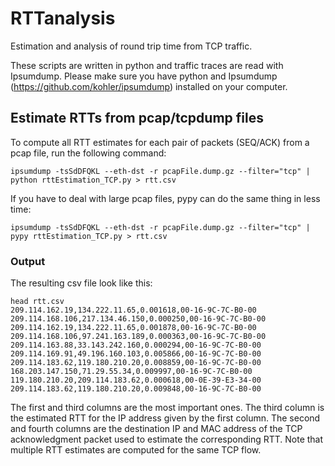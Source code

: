 # RTTanalysis
Estimation and analysis of round trip time from TCP traffic.

These scripts are written in python and traffic traces are read with Ipsumdump. Please make sure you have python and Ipsumdump (https://github.com/kohler/ipsumdump) installed on your computer.

## Estimate RTTs from pcap/tcpdump files
To compute all RTT estimates for each pair of packets (SEQ/ACK) from a pcap file, run the following command:
```Shell
ipsumdump -tsSdDFQKL --eth-dst -r pcapFile.dump.gz --filter="tcp" | python rttEstimation_TCP.py > rtt.csv
```

If you have to deal with large pcap files, pypy can do the same thing in less time:
```Shell
ipsumdump -tsSdDFQKL --eth-dst -r pcapFile.dump.gz --filter="tcp" | pypy rttEstimation_TCP.py > rtt.csv
```

### Output
The resulting csv file look like this:
```Shell
head rtt.csv
209.114.162.19,134.222.11.65,0.001618,00-16-9C-7C-B0-00
209.114.168.106,217.134.46.150,0.000250,00-16-9C-7C-B0-00
209.114.162.19,134.222.11.65,0.001878,00-16-9C-7C-B0-00
209.114.168.106,97.241.163.189,0.000363,00-16-9C-7C-B0-00
209.114.163.88,33.143.242.160,0.000294,00-16-9C-7C-B0-00
209.114.169.91,49.196.160.103,0.005866,00-16-9C-7C-B0-00
209.114.183.62,119.180.210.20,0.008859,00-16-9C-7C-B0-00
168.203.147.150,71.29.55.34,0.009997,00-16-9C-7C-B0-00
119.180.210.20,209.114.183.62,0.000618,00-0E-39-E3-34-00
209.114.183.62,119.180.210.20,0.009848,00-16-9C-7C-B0-00
```

The first and third columns are the most important ones. The third column is the estimated RTT for the IP address given by the first column.
The second and fourth columns are the destination IP and MAC address of the TCP acknowledgment packet used to estimate the corresponding RTT.
Note that multiple RTT estimates are computed for the same TCP flow.
